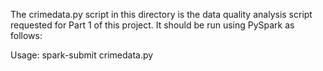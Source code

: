The crimedata.py script in this directory is the data quality analysis script requested for Part 1 of this project.
It should be run using PySpark as follows:

Usage: spark-submit crimedata.py <path to NYPD crime data>